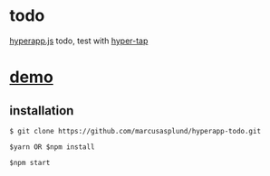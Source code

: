 # todo
[hyperapp.js](https://github.com/hyperapp/hyperapp) todo, test with [hyper-tap](https://github.com/rbiggs/hyper-tap)

# [demo](https://pap.as/hyperapp/todotouch/)

## installation

    $ git clone https://github.com/marcusasplund/hyperapp-todo.git

    $yarn OR $npm install

    $npm start
